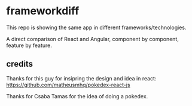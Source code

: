 # frameworkdiff

This repo is showing the same app in different frameworks/technologies.

A direct comparison of React and Angular, component by component, feature by feature.

## credits

Thanks for this guy for insipring the design and idea in react: <https://github.com/matheusmhq/pokedex-react-js>

Thanks for Csaba Tamas for the idea of doing a pokedex.
